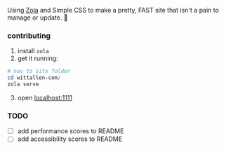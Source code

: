 Using [Zola](https://github.com/getzola/zola) and Simple CSS to make a pretty, FAST site that isn't a pain to manage or update.
🤞

### contributing
1. install `zola`
2. get it running:
```powershell
# nav to site folder
cd wittallen-com/
zola serve
```
3. open [localhost:1111](http://127.0.0.1:1111)


### TODO
- [ ] add performance scores to README
- [ ] add accessibility scores to README